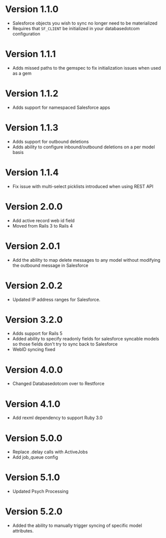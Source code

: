 # Version 1.1.0
* Salesforce objects you wish to sync no longer need to be materialized
* Requires that `SF_CLIENT` be initialized in your databasedotcom configuration

# Version 1.1.1
* Adds missed paths to the gemspec to fix initialization issues when used as a gem

# Version 1.1.2
* Adds support for namespaced Salesforce apps

# Version 1.1.3
* Adds support for outbound deletions
* Adds ability to configure inbound/outbound deletions on a per model basis

# Version 1.1.4
* Fix issue with multi-select picklists introduced when using REST API

# Version 2.0.0
* Add active record web id field
* Moved from Rails 3 to Rails 4

# Version 2.0.1
* Add the ability to map delete messages to any model without modifying the outbound message in Salesforce

# Version 2.0.2
* Updated IP address ranges for Salesforce.

# Version 3.2.0
* Adds support for Rails 5
* Added ability to specify readonly fields for salesforce syncable models so those fields don't try to sync back to Salesforce
* WebID syncing fixed

# Version 4.0.0
* Changed Databasedotcom over to Restforce

# Version 4.1.0
* Add rexml dependency to support Ruby 3.0

# Version 5.0.0
* Replace .delay calls with ActiveJobs
* Add job_queue config

# Version 5.1.0
* Updated Psych Processing

# Version 5.2.0
* Added the ability to manually trigger syncing of specific model attributes.
